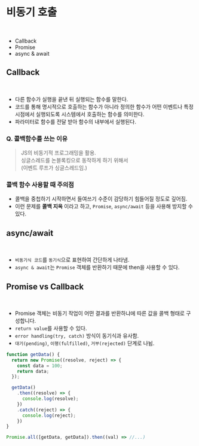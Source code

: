 # 비동기 호출

<br />

* Callback
* Promise
* async & await

## Callback

<br />

* 다른 함수가 실행을 끝낸 뒤 실행되는 함수를 말한다.
* 코드를 통해 명시적으로 호출하는 함수가 아니라 정의한 함수가 어떤 이벤트나 특정시점에서 실행되도록 시스템에서 호출하는 함수를 의미한다.
* 파라미터로 함수를 전달 받아 함수의 내부에서 실행된다.

### Q. 콜백함수를 쓰는 이유

> JS의 비동기적 프로그래밍을 활용.  
> 싱글스레드를 논블록킹으로 동작하게 하기 위해서  
> (이벤트 루프가 싱글스레드임.)

### 콜백 함수 사용할 때 주의점

* 콜백을 중첩하기 시작하면서 들여쓰기 수준이 감당하기 힘들어질 정도로 깊어짐.
* 이런 문제를 **콜백 지옥** 이라고 하고, `Promise`, `async/await` 등을 사용해 방지할 수 있다.

## async/await

<br />

* `비동기식 코드`를 `동기식`으로 표현하여 간단하게 나타냄.
* `async & await`는 `Promise` 객체를 반환하기 때문에 then을 사용할 수 있다.

## Promise vs Callback

<br />

* Promise 객체는 비동기 작업이 어떤 결과를 반환하냐에 따른 값을 콜백 형태로 구성합니다.
* `return value`를 사용할 수 있다.
* `error handling(try, catch)` 방식이 동기식과 유사함.
* `대기(pending)`, `이행(fulfilled)`, `거부(rejected)` 단계로 나뉨.

```javascript
function getData() {
  return new Promise((resolve, reject) => {
    const data = 100;
    return data;
  });

  getData()
    .then((resolve) => {
      console.log(resolve);
    })
    .catch((reject) => {
      console.log(reject);
    })
}

Promise.all([getData, getData]).then((val) => //...)
```